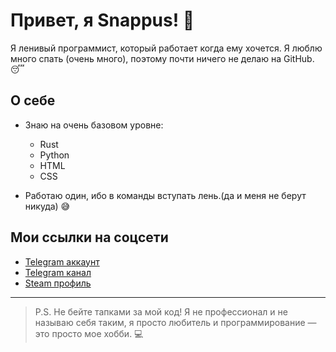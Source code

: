 # Привет, я **Snappus**! 👋

Я ленивый программист, который работает когда ему хочется. 
Я люблю много спать (очень много), поэтому почти ничего не делаю на GitHub. 😴

## О себе

- Знаю на очень базовом уровне:
  - Rust
  - Python
  - HTML
  - CSS

- Работаю один, ибо в команды вступать лень.(да и меня не берут никуда) 😅

## Мои ссылки на соцсети

- [Telegram аккаунт](https://t.me/snappuss)
- [Telegram канал](https://t.me/snapsbasement)
- [Steam профиль](https://steamcommunity.com/id/snappus)

---

> P.S. Не бейте тапками за мой код! Я не профессионал и не называю себя таким, я просто любитель и программирование — это просто мое хобби. 💻
